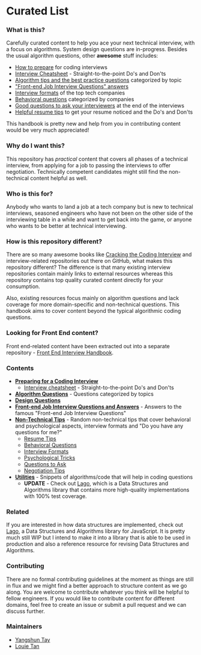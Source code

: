 # Curated List

### What is this?

Carefully curated content to help you ace your next technical interview, with a focus on algorithms. System design questions are in-progress. Besides the usual algorithm questions, other **awesome** stuff includes:

* [How to prepare](preparing) for coding interviews
* [Interview Cheatsheet](preparing/cheatsheet.md) - Straight-to-the-point Do's and Don'ts 
* [Algorithm tips and the best practice questions](algorithms) categorized by topic
* ["Front-end Job Interview Questions" answers](https://github.com/yangshun/front-end-interview-handbook)
* [Interview formats](non-technical/interview-formats.md) of the top tech companies
* [Behavioral questions](non-technical/behavioral.md) categorized by companies
* [Good questions to ask your interviewers](non-technical/questions-to-ask.md) at the end of the interviews
* [Helpful resume tips](non-technical/resume.md) to get your resume noticed and the Do's and Don'ts

This handbook is pretty new and help from you in contributing content would be very much appreciated!

### Why do I want this?

This repository has _practical_ content that covers all phases of a technical interview, from applying for a job to passing the interviews to offer negotiation. Technically competent candidates might still find the non-technical content helpful as well.

### Who is this for?

Anybody who wants to land a job at a tech company but is new to technical interviews, seasoned engineers who have not been on the other side of the interviewing table in a while and want to get back into the game, or anyone who wants to be better at technical interviewing.

### How is this repository different?

There are so many awesome books like [Cracking the Coding Interview](http://www.crackingthecodinginterview.com/) and interview-related repositories out there on GitHub, what makes this repository different? The difference is that many existing interview repositories contain mainly links to external resources whereas this repository contains top quality curated content directly for your consumption.

Also, existing resources focus mainly on algorithm questions and lack coverage for more domain-specific and non-technical questions. This handbook aims to cover content beyond the typical algorithmic coding questions. 

### Looking for Front End content?

Front end-related content have been extracted out into a separate repository - [Front End Interview Handbook](https://github.com/yangshun/front-end-interview-handbook).

### Contents

* [**Preparing for a Coding Interview**](preparing)
  * [Interview cheatsheet](preparing/cheatsheet.md) - Straight-to-the-point Do's and Don'ts
* [**Algorithm Questions**](algorithms) - Questions categorized by topics
* [**Design Questions**](design)
* [**Front-end Job Interview Questions and Answers**](https://github.com/yangshun/front-end-interview-handbook) - Answers to the famous "Front-end Job Interview Questions"
* [**Non-Technical Tips**](non-technical) - Random non-technical tips that cover behavioral and psychological aspects, interview formats and "Do you have any questions for me?"
  * [Resume Tips](non-technical/resume.md)
  * [Behavioral Questions](non-technical/behavioral.md)
  * [Interview Formats](non-technical/interview-formats.md)
  * [Psychological Tricks](non-technical/psychological-tricks.md)
  * [Questions to Ask](non-technical/questions-to-ask.md)
  * [Negotiation Tips](non-technical/negotiation.md)
* [**Utilities**](utilities) - Snippets of algorithms/code that will help in coding questions
  * **UPDATE** - Check out [Lago](https://github.com/yangshun/lago), which is a Data Structures and Algorithms library that contains more high-quality implementations with 100% test coverage.

### Related

If you are interested in how data structures are implemented, check out [Lago](https://github.com/yangshun/lago), a Data Structures and Algorithms library for JavaScript. It is pretty much still WIP but I intend to make it into a library that is able to be used in production and also a reference resource for revising Data Structures and Algorithms.

### Contributing

There are no formal contributing guidelines at the moment as things are still in flux and we might find a better approach to structure content as we go along. You are welcome to contribute whatever you think will be helpful to fellow engineers. If you would like to contribute content for different domains, feel free to create an issue or submit a pull request and we can discuss further.

### Maintainers

* [Yangshun Tay](https://github.com/yangshun)
* [Louie Tan](https://github.com/louietyj)

